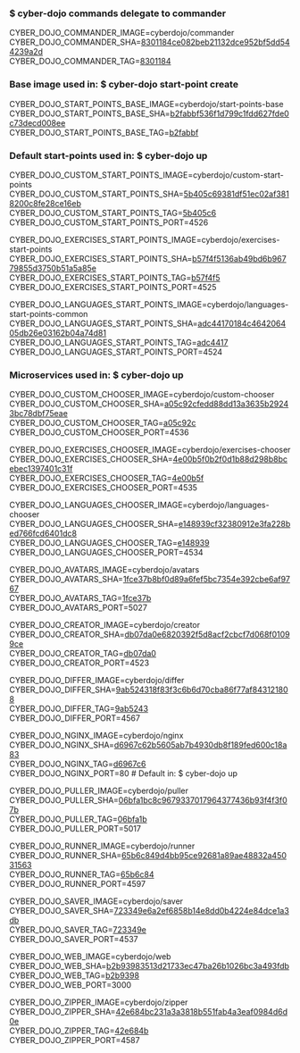 ### $ cyber-dojo commands delegate to commander

CYBER_DOJO_COMMANDER_IMAGE=cyberdojo/commander
CYBER_DOJO_COMMANDER_SHA=[8301184ce082beb21132dce952bf5dd544239a2d](https://github.com/cyber-dojo/commander/commit/8301184ce082beb21132dce952bf5dd544239a2d)<br/>
CYBER_DOJO_COMMANDER_TAG=[8301184](https://hub.docker.com/layers/cyberdojo/commander/8301184/images/sha256-c230a6d0583343930cebb30b18eb2c61fd4a69489e06a16723b5a28f4d5e6001)<br/>

### Base image used in: $ cyber-dojo start-point create

CYBER_DOJO_START_POINTS_BASE_IMAGE=cyberdojo/start-points-base
CYBER_DOJO_START_POINTS_BASE_SHA=[b2fabbf536f1d799c1fdd627fde0c73decd008ee](https://github.com/cyber-dojo/start-points-base/commit/b2fabbf536f1d799c1fdd627fde0c73decd008ee)<br/>
CYBER_DOJO_START_POINTS_BASE_TAG=[b2fabbf](https://hub.docker.com/layers/cyberdojo/start-points-base/b2fabbf/images/sha256-98ec05964426dee091992aac4cb8bdc3982402900838a36c2699580711f753b9)<br/>

### Default start-points used in: $ cyber-dojo up

CYBER_DOJO_CUSTOM_START_POINTS_IMAGE=cyberdojo/custom-start-points
CYBER_DOJO_CUSTOM_START_POINTS_SHA=[5b405c69381df51ec02af3818200c8fe28ce16eb](https://github.com/cyber-dojo/custom-start-points/commit/5b405c69381df51ec02af3818200c8fe28ce16eb)<br/>
CYBER_DOJO_CUSTOM_START_POINTS_TAG=[5b405c6](https://hub.docker.com/layers/cyberdojo/custom-start-points/5b405c6/images/sha256-11b96005b89e53d470f0a43d308a2eaafce48e917194ed448a65455f19e2aa15)<br/>
CYBER_DOJO_CUSTOM_START_POINTS_PORT=4526

CYBER_DOJO_EXERCISES_START_POINTS_IMAGE=cyberdojo/exercises-start-points
CYBER_DOJO_EXERCISES_START_POINTS_SHA=[b57f4f5136ab49bd6b96779855d3750b51a5a85e](https://github.com/cyber-dojo/exercises-start-points/commit/b57f4f5136ab49bd6b96779855d3750b51a5a85e)<br/>
CYBER_DOJO_EXERCISES_START_POINTS_TAG=[b57f4f5](https://hub.docker.com/layers/cyberdojo/exercises-start-points/b57f4f5/images/sha256-99410ba902d4fe12d137b7af265f0f1f22e664f7012838f56cc516186a114955)<br/>
CYBER_DOJO_EXERCISES_START_POINTS_PORT=4525

CYBER_DOJO_LANGUAGES_START_POINTS_IMAGE=cyberdojo/languages-start-points-common
CYBER_DOJO_LANGUAGES_START_POINTS_SHA=[adc44170184c464206405db26e03162b04a74d81](https://github.com/cyber-dojo/languages-start-points/commit/adc44170184c464206405db26e03162b04a74d81)<br/>
CYBER_DOJO_LANGUAGES_START_POINTS_TAG=[adc4417](https://hub.docker.com/layers/cyberdojo/languages-start-points-common/adc4417/images/sha256-99f5b20ad51053ef8d8e55abcb1b24db7d26067751b2c6c1b5ff120f3f570b61)<br/>
CYBER_DOJO_LANGUAGES_START_POINTS_PORT=4524

### Microservices used in: $ cyber-dojo up

CYBER_DOJO_CUSTOM_CHOOSER_IMAGE=cyberdojo/custom-chooser
CYBER_DOJO_CUSTOM_CHOOSER_SHA=[a05c92cfedd88dd13a3635b29243bc78dbf75eae](https://github.com/cyber-dojo/custom-chooser/commit/a05c92cfedd88dd13a3635b29243bc78dbf75eae)<br/>
CYBER_DOJO_CUSTOM_CHOOSER_TAG=[a05c92c](https://hub.docker.com/layers/cyberdojo/custom-chooser/a05c92c/images/sha256-21e388ca69a38c19ef14c35ffadfc9a2a05a779cb46715ed4be2b28dd384faa8)<br/>
CYBER_DOJO_CUSTOM_CHOOSER_PORT=4536

CYBER_DOJO_EXERCISES_CHOOSER_IMAGE=cyberdojo/exercises-chooser
CYBER_DOJO_EXERCISES_CHOOSER_SHA=[4e00b5f0b2f0d1b88d298b8bcebec1397401c31f](https://github.com/cyber-dojo/exercises-chooser/commit/4e00b5f0b2f0d1b88d298b8bcebec1397401c31f)<br/>
CYBER_DOJO_EXERCISES_CHOOSER_TAG=[4e00b5f](https://hub.docker.com/layers/cyberdojo/exercises-chooser/4e00b5f/images/sha256-ec953c83ceb0dab887cd8e60ece68a587dc49f02c9ebf0ecd33e23c8f2367015)<br/>
CYBER_DOJO_EXERCISES_CHOOSER_PORT=4535

CYBER_DOJO_LANGUAGES_CHOOSER_IMAGE=cyberdojo/languages-chooser
CYBER_DOJO_LANGUAGES_CHOOSER_SHA=[e148939cf32380912e3fa228bed766fcd6401dc8](https://github.com/cyber-dojo/languages-chooser/commit/e148939cf32380912e3fa228bed766fcd6401dc8)<br/>
CYBER_DOJO_LANGUAGES_CHOOSER_TAG=[e148939](https://hub.docker.com/layers/cyberdojo/languages-chooser/e148939/images/sha256-efc8e09731124433b6cb58fa8ce78dc9cc3ea7d1a06a6234ebb56647274be7e9)<br/>
CYBER_DOJO_LANGUAGES_CHOOSER_PORT=4534

CYBER_DOJO_AVATARS_IMAGE=cyberdojo/avatars
CYBER_DOJO_AVATARS_SHA=[1fce37b8bf0d89a6fef5bc7354e392cbe6af9767](https://github.com/cyber-dojo/avatars/commit/1fce37b8bf0d89a6fef5bc7354e392cbe6af9767)<br/>
CYBER_DOJO_AVATARS_TAG=[1fce37b](https://hub.docker.com/layers/cyberdojo/avatars/1fce37b/images/sha256-c459c8ee3347210d198c5b55367398901fcc637a641ac10f684f4c1d12ef5ba7)<br/>
CYBER_DOJO_AVATARS_PORT=5027

CYBER_DOJO_CREATOR_IMAGE=cyberdojo/creator
CYBER_DOJO_CREATOR_SHA=[db07da0e6820392f5d8acf2cbcf7d068f01099ce](https://github.com/cyber-dojo/creator/commit/db07da0e6820392f5d8acf2cbcf7d068f01099ce)<br/>
CYBER_DOJO_CREATOR_TAG=[db07da0](https://hub.docker.com/layers/cyberdojo/creator/db07da0/images/sha256-4a766994e90dcf3656bd98fe1cf30a8cb27794af805ae2ee3277f857df05411f)<br/>
CYBER_DOJO_CREATOR_PORT=4523

CYBER_DOJO_DIFFER_IMAGE=cyberdojo/differ
CYBER_DOJO_DIFFER_SHA=[9ab524318f83f3c6b6d70cba86f77af843121808](https://github.com/cyber-dojo/differ/commit/9ab524318f83f3c6b6d70cba86f77af843121808)<br/>
CYBER_DOJO_DIFFER_TAG=[9ab5243](https://hub.docker.com/layers/cyberdojo/differ/9ab5243/images/sha256-a9ec69e899708f88e7b1aaa70d784668a6e1bc1b5a66289d80a61e082892282a)<br/>
CYBER_DOJO_DIFFER_PORT=4567

CYBER_DOJO_NGINX_IMAGE=cyberdojo/nginx
CYBER_DOJO_NGINX_SHA=[d6967c62b5605ab7b4930db8f189fed600c18a83](https://github.com/cyber-dojo/nginx/commit/d6967c62b5605ab7b4930db8f189fed600c18a83)<br/>
CYBER_DOJO_NGINX_TAG=[d6967c6](https://hub.docker.com/layers/cyberdojo/nginx/d6967c6/images/sha256-895c7588882caf78967bcaf4f69c63aa3c27147b27be4f5e14788525cdfada5e)<br/>
CYBER_DOJO_NGINX_PORT=80 # Default in: $ cyber-dojo up

CYBER_DOJO_PULLER_IMAGE=cyberdojo/puller
CYBER_DOJO_PULLER_SHA=[06bfa1bc8c9679337017964377436b93f4f3f07b](https://github.com/cyber-dojo/puller/commit/06bfa1bc8c9679337017964377436b93f4f3f07b)<br/>
CYBER_DOJO_PULLER_TAG=[06bfa1b](https://hub.docker.com/layers/cyberdojo/puller/06bfa1b/images/sha256-db5dcf97b418afbfc8a07b92348d485df163f561079237709a0c17c9f363c898)<br/>
CYBER_DOJO_PULLER_PORT=5017

CYBER_DOJO_RUNNER_IMAGE=cyberdojo/runner
CYBER_DOJO_RUNNER_SHA=[65b6c849d4bb95ce92681a89ae48832a45031563](https://github.com/cyber-dojo/runner/commit/65b6c849d4bb95ce92681a89ae48832a45031563)<br/>
CYBER_DOJO_RUNNER_TAG=[65b6c84](https://hub.docker.com/layers/cyberdojo/runner/65b6c84/images/sha256-dea373e6b1bd70752f0758175647546384cb38f5e84cd65673ec8fd0d30d38cf)<br/>
CYBER_DOJO_RUNNER_PORT=4597

CYBER_DOJO_SAVER_IMAGE=cyberdojo/saver
CYBER_DOJO_SAVER_SHA=[723349e6a2ef6858b14e8dd0b4224e84dce1a3db](https://github.com/cyber-dojo/saver/commit/723349e6a2ef6858b14e8dd0b4224e84dce1a3db)<br/>
CYBER_DOJO_SAVER_TAG=[723349e](https://hub.docker.com/layers/cyberdojo/saver/723349e/images/sha256-eebfbcf79bb7517a184149071ae5673b1d415dfd1e3b74acf1d4be62e62cf7e2)<br/>
CYBER_DOJO_SAVER_PORT=4537

CYBER_DOJO_WEB_IMAGE=cyberdojo/web
CYBER_DOJO_WEB_SHA=[b2b93983513d21733ec47ba26b1026bc3a493fdb](https://github.com/cyber-dojo/web/commit/b2b93983513d21733ec47ba26b1026bc3a493fdb)<br/>
CYBER_DOJO_WEB_TAG=[b2b9398](https://hub.docker.com/layers/cyberdojo/web/b2b9398/images/sha256-49e981f51984d5bad8e0a25a4b96030d9de1b74587e3bb22b39062659873a462)<br/>
CYBER_DOJO_WEB_PORT=3000

CYBER_DOJO_ZIPPER_IMAGE=cyberdojo/zipper
CYBER_DOJO_ZIPPER_SHA=[42e684bc231a3a3818b551fab4a3eaf0984d6d0e](https://github.com/cyber-dojo/zipper/commit/42e684bc231a3a3818b551fab4a3eaf0984d6d0e)<br/>
CYBER_DOJO_ZIPPER_TAG=[42e684b](https://hub.docker.com/layers/cyberdojo/zipper/42e684b/images/sha256-4fe0289906e203500c47dc1cd60c0dfa7f6b41d6368ab93ef369bfeed0b6a2b9)<br/>
CYBER_DOJO_ZIPPER_PORT=4587


